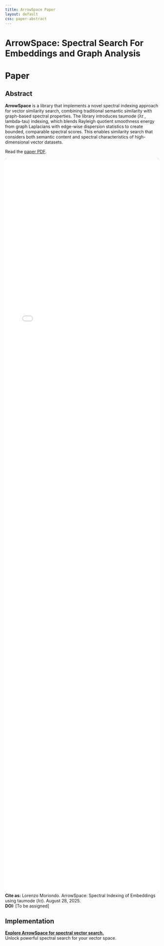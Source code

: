 ```yaml
---
title: ArrowSpace Paper
layout: default
css: paper-abstract
---
```


# ArrowSpace: Spectral Search For Embeddings and Graph Analysis

# Paper

<div class="abstract-section">
<h2>Abstract</h2>
<div class="abstract-content">
<p><strong>ArrowSpace</strong> is a library that implements a novel spectral indexing approach for vector
similarity search, combining traditional semantic similarity with graph-based spectral properties. The library introduces taumode (λτ , lambda-tau) indexing, which blends Rayleigh
quotient smoothness energy from graph Laplacians with edge-wise dispersion statistics to create bounded, comparable spectral scores. This enables similarity search that considers both semantic content and spectral characteristics of high-dimensional vector datasets.</p>
</div>
</div>

Read the [paper PDF](assets/2025-arrowspace.pdf).

<div class="paper-embed">
<embed src="assets/2025-arrowspace.pdf" type="application/pdf"
       style="width:100%; min-height:60vh; background:#111; border-radius:6px; box-sizing:border-box;" />
</div>

<div class="citation-box">
<strong>Cite as:</strong> Lorenzo Moriondo. ArrowSpace: Spectral Indexing of Embeddings using taumode (λτ). August 28, 2025.<br>
<strong>DOI:</strong> [To be assigned]
</div>

## Implementation

[**Explore ArrowSpace for spectral vector search.**](https://github.com/Mec-iS/arrowspace-rs/tree/main/examples)  
Unlock powerful spectral search for your vector space.